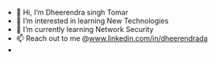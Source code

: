 - 👋 Hi, I’m Dheerendra singh Tomar
- 👀 I’m interested in learning New Technologies
- 🌱 I’m currently learning Network Security
- 📫 Reach out to me @www.linkedin.com/in/dheerendrada
- 

<!---
Dheerendra444/Dheerendra444 is a ✨ special ✨ repository because its `README.md` (this file) appears on your GitHub profile.
You can click the Preview link to take a look at your changes.
--->

